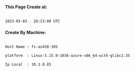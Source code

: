 
   
#### This Page Create at:

```bash

2023-05-03 - 20:23:00 UTC

```

#### Create By Machine:

```bash

Host Name : fv-az438-305

platform  : Linux-5.15.0-1036-azure-x86_64-with-glibc2.35

Ip Local  : 10.1.0.85

```

